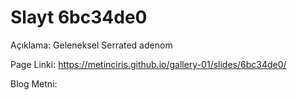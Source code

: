 # Slayt 6bc34de0

Açıklama: Geleneksel Serrated adenom

Page Linki: https://metinciris.github.io/gallery-01/slides/6bc34de0/

Blog Metni:

